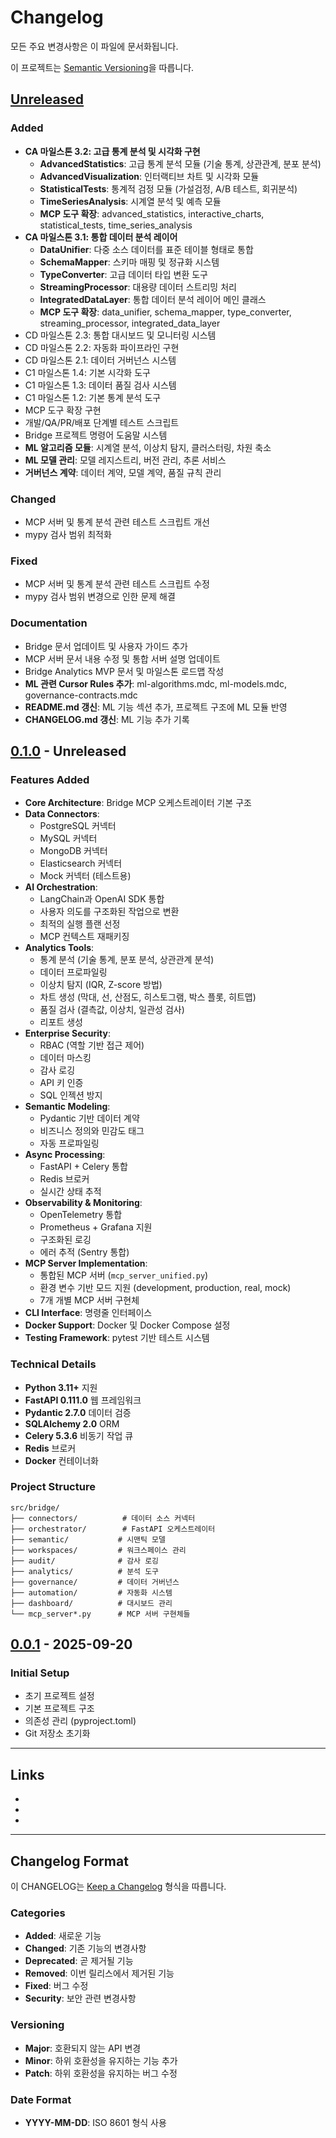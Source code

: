 # Changelog

모든 주요 변경사항은 이 파일에 문서화됩니다.

이 프로젝트는 [Semantic Versioning](https://semver.org/spec/v2.0.0.html)을 따릅니다.

## [Unreleased]

### Added

- **CA 마일스톤 3.2: 고급 통계 분석 및 시각화 구현**
  - **AdvancedStatistics**: 고급 통계 분석 모듈 (기술 통계, 상관관계, 분포 분석)
  - **AdvancedVisualization**: 인터랙티브 차트 및 시각화 모듈
  - **StatisticalTests**: 통계적 검정 모듈 (가설검정, A/B 테스트, 회귀분석)
  - **TimeSeriesAnalysis**: 시계열 분석 및 예측 모듈
  - **MCP 도구 확장**: advanced_statistics, interactive_charts, statistical_tests, time_series_analysis
- **CA 마일스톤 3.1: 통합 데이터 분석 레이어**
  - **DataUnifier**: 다중 소스 데이터를 표준 테이블 형태로 통합
  - **SchemaMapper**: 스키마 매핑 및 정규화 시스템
  - **TypeConverter**: 고급 데이터 타입 변환 도구
  - **StreamingProcessor**: 대용량 데이터 스트리밍 처리
  - **IntegratedDataLayer**: 통합 데이터 분석 레이어 메인 클래스
  - **MCP 도구 확장**: data_unifier, schema_mapper, type_converter, streaming_processor, integrated_data_layer
- CD 마일스톤 2.3: 통합 대시보드 및 모니터링 시스템
- CD 마일스톤 2.2: 자동화 파이프라인 구현
- CD 마일스톤 2.1: 데이터 거버넌스 시스템
- C1 마일스톤 1.4: 기본 시각화 도구
- C1 마일스톤 1.3: 데이터 품질 검사 시스템
- C1 마일스톤 1.2: 기본 통계 분석 도구
- MCP 도구 확장 구현
- 개발/QA/PR/배포 단계별 테스트 스크립트
- Bridge 프로젝트 명령어 도움말 시스템
- **ML 알고리즘 모듈**: 시계열 분석, 이상치 탐지, 클러스터링, 차원 축소
- **ML 모델 관리**: 모델 레지스트리, 버전 관리, 추론 서비스
- **거버넌스 계약**: 데이터 계약, 모델 계약, 품질 규칙 관리

### Changed

- MCP 서버 및 통계 분석 관련 테스트 스크립트 개선
- mypy 검사 범위 최적화

### Fixed

- MCP 서버 및 통계 분석 관련 테스트 스크립트 수정
- mypy 검사 범위 변경으로 인한 문제 해결

### Documentation

- Bridge 문서 업데이트 및 사용자 가이드 추가
- MCP 서버 문서 내용 수정 및 통합 서버 설명 업데이트
- Bridge Analytics MVP 문서 및 마일스톤 로드맵 작성
- **ML 관련 Cursor Rules 추가**: ml-algorithms.mdc, ml-models.mdc, governance-contracts.mdc
- **README.md 갱신**: ML 기능 섹션 추가, 프로젝트 구조에 ML 모듈 반영
- **CHANGELOG.md 갱신**: ML 기능 추가 기록

## [0.1.0] - Unreleased

### Features Added

- **Core Architecture**: Bridge MCP 오케스트레이터 기본 구조
- **Data Connectors**:
  - PostgreSQL 커넥터
  - MySQL 커넥터
  - MongoDB 커넥터
  - Elasticsearch 커넥터
  - Mock 커넥터 (테스트용)
- **AI Orchestration**:
  - LangChain과 OpenAI SDK 통합
  - 사용자 의도를 구조화된 작업으로 변환
  - 최적의 실행 플랜 선정
  - MCP 컨텍스트 재패키징
- **Analytics Tools**:
  - 통계 분석 (기술 통계, 분포 분석, 상관관계 분석)
  - 데이터 프로파일링
  - 이상치 탐지 (IQR, Z-score 방법)
  - 차트 생성 (막대, 선, 산점도, 히스토그램, 박스 플롯, 히트맵)
  - 품질 검사 (결측값, 이상치, 일관성 검사)
  - 리포트 생성
- **Enterprise Security**:
  - RBAC (역할 기반 접근 제어)
  - 데이터 마스킹
  - 감사 로깅
  - API 키 인증
  - SQL 인젝션 방지
- **Semantic Modeling**:
  - Pydantic 기반 데이터 계약
  - 비즈니스 정의와 민감도 태그
  - 자동 프로파일링
- **Async Processing**:
  - FastAPI + Celery 통합
  - Redis 브로커
  - 실시간 상태 추적
- **Observability & Monitoring**:
  - OpenTelemetry 통합
  - Prometheus + Grafana 지원
  - 구조화된 로깅
  - 에러 추적 (Sentry 통합)
- **MCP Server Implementation**:
  - 통합된 MCP 서버 (`mcp_server_unified.py`)
  - 환경 변수 기반 모드 지원 (development, production, real, mock)
  - 7개 개별 MCP 서버 구현체
- **CLI Interface**: 명령줄 인터페이스
- **Docker Support**: Docker 및 Docker Compose 설정
- **Testing Framework**: pytest 기반 테스트 시스템

### Technical Details

- **Python 3.11+** 지원
- **FastAPI 0.111.0** 웹 프레임워크
- **Pydantic 2.7.0** 데이터 검증
- **SQLAlchemy 2.0** ORM
- **Celery 5.3.6** 비동기 작업 큐
- **Redis** 브로커
- **Docker** 컨테이너화

### Project Structure

```text
src/bridge/
├── connectors/          # 데이터 소스 커넥터
├── orchestrator/        # FastAPI 오케스트레이터
├── semantic/           # 시맨틱 모델
├── workspaces/         # 워크스페이스 관리
├── audit/              # 감사 로깅
├── analytics/          # 분석 도구
├── governance/         # 데이터 거버넌스
├── automation/         # 자동화 시스템
├── dashboard/          # 대시보드 관리
└── mcp_server*.py      # MCP 서버 구현체들
```

## [0.0.1] - 2025-09-20

### Initial Setup

- 초기 프로젝트 설정
- 기본 프로젝트 구조
- 의존성 관리 (pyproject.toml)
- Git 저장소 초기화

---

## Links

- [Unreleased]: https://github.com/your-org/bridge/compare/v0.1.0...HEAD
- [0.1.0]: https://github.com/your-org/bridge/compare/v0.0.1...v0.1.0
- [0.0.1]: https://github.com/your-org/bridge/releases/tag/v0.0.1

---

## Changelog Format

이 CHANGELOG는 [Keep a Changelog](https://keepachangelog.com/ko/1.0.0/) 형식을 따릅니다.

### Categories

- **Added**: 새로운 기능
- **Changed**: 기존 기능의 변경사항
- **Deprecated**: 곧 제거될 기능
- **Removed**: 이번 릴리스에서 제거된 기능
- **Fixed**: 버그 수정
- **Security**: 보안 관련 변경사항

### Versioning

- **Major**: 호환되지 않는 API 변경
- **Minor**: 하위 호환성을 유지하는 기능 추가
- **Patch**: 하위 호환성을 유지하는 버그 수정

### Date Format

- **YYYY-MM-DD**: ISO 8601 형식 사용
